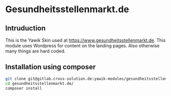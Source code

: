 # Gesundheitsstellenmarkt.de


## Intruduction

This is the Yawik Skin used at https://www.gesundheitsstellenmarkt.de. This module uses Wordpress for content on the landing pages. Also
otherwise many things are hard coded.

## Installation using composer


```bash
git clone git@gitlab.cross-solution.de:yawik-modules/gesundheitsstellenmarkt.de.git
cd gesundheitsstellenmarkt.de/
composer install
```
